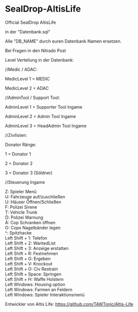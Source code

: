 SealDrop-AltisLife
==================

Official SealDrop AltisLife


in der "Datenbank.sql" 

Alle "DB_NAME" durch euren Datenbank Namen ersetzen.


Bei Fragen in den Nitrado Post


Level Verteilung in der Datenbank:



//Medic / ADAC:

MedicLevel 1 = MEDIC

MedicLevel 2 = ADAC



//AdminTool / Support Tool:



AdminLevel 1 = Supporter Tool Ingame

AdminLevel 2 = Admin Tool Ingame

AdminLevel 3 = HeadAdmin Tool Ingame



//Zivilisten:


Donator Ränge:

1 = Donator 1

2 = Donator 2

3 = Donator 3 (Söldner)


//Steuerung Ingame

Z: Spieler Menü<br/>
U: Fahrzeuge auf/zuschließen<br/>
U: Häuser Öffnen/Schließen<br/>
F: Polizei Sirene<br/>
T: Vehicle Trunk<br/>
Ö: Polizei Warnung<br/>
Ä: Cop Schranken öffnen<br/>
O: Cops Nagelbänder legen<br/>
^: Spitzhacke<br/>
Left Shift + 1: Telefon<br/>
Left Shift + 2: WantedList<br/>
Left Shift + 3: Anzeige erstatten<br/>
Left Shift + R: Festnehmen<br/>
Left Shift + G: Ergeben<br/>
Left Shift + V: Knockout<br/>
Left Shift + O: Civ Restrain<br/>
Left Shift + Space: Springen<br/>
Left Shift + H: Waffe Holstern<br/>
Left Windows: Housing option<br/>
Left Windows: Farmen an Feldern<br/>
Left Windows: Spieler Interaktionsmenü<br/>


Entwickler von Altis Life: https://github.com/TAWTonic/Altis-Life

